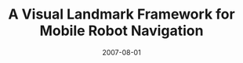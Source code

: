 ---
title: "A Visual Landmark Framework for Mobile Robot Navigation"
collection: publications
permalink: /publication/2007-08-01-A-Visual-Landmark-Framework-for-Mobile-Robot-Navigation
date: 2007-08-01
venue: 'Image and Vision Computing'
citation: ' J.B. Hayet,  F. Lerasle,  M. Devy, &quot;A Visual Landmark Framework for Mobile Robot Navigation.&quot; Image and Vision Computing, 2007.'
---